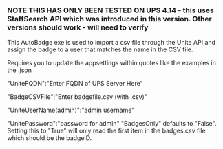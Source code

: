 ### NOTE THIS HAS ONLY BEEN TESTED ON UPS 4.14 - this uses StaffSearch API which was introduced in this version. Other versions should work - will need to verify
This AutoBadge exe is used to import a csv file through the Unite API and assign the badge to a user that matches the name in the CSV file.

Requires you to update the appsettings within quotes like the examples in the .json

   "UniteFQDN":"Enter FQDN of UPS Server Here"
   
   "BadgeCSVFile":"Enter badgefile.csv (with .csv)"
   
   "UniteUserName(admin)":"admin username"
   
   "UnitePassword":"password for admin"
   "BadgesOnly" defaults to "False".  Setting this to "True" will only read the first item in the badges.csv
   file which should be the badgeID.
